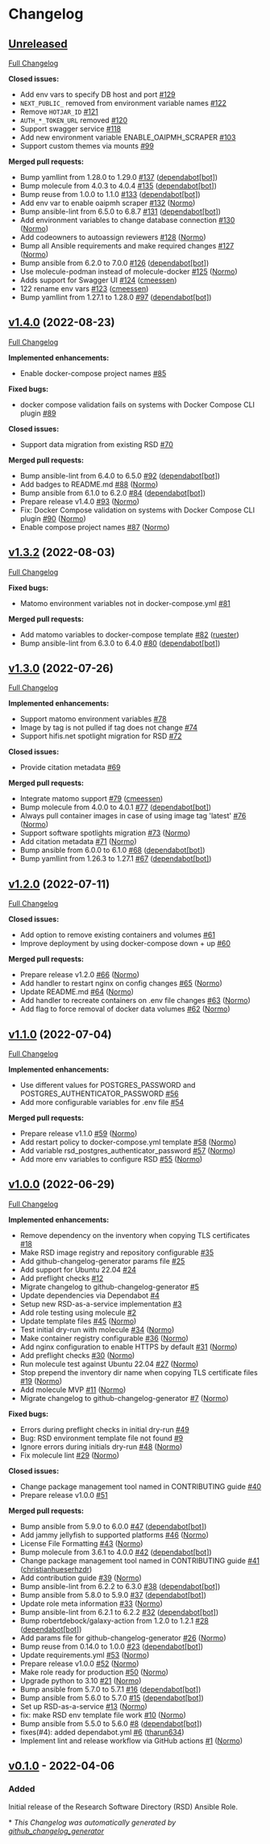 # Changelog

## [Unreleased](https://github.com/hifis-net/ansible-role-rsd/tree/HEAD)

[Full Changelog](https://github.com/hifis-net/ansible-role-rsd/compare/v1.4.0...HEAD)

**Closed issues:**

- Add env vars to specify DB host and port [\#129](https://github.com/hifis-net/ansible-role-rsd/issues/129)
- `NEXT_PUBLIC_` removed from environment variable names [\#122](https://github.com/hifis-net/ansible-role-rsd/issues/122)
- Remove `HOTJAR_ID` [\#121](https://github.com/hifis-net/ansible-role-rsd/issues/121)
- `AUTH_*_TOKEN_URL` removed [\#120](https://github.com/hifis-net/ansible-role-rsd/issues/120)
- Support swagger service [\#118](https://github.com/hifis-net/ansible-role-rsd/issues/118)
- Add new environment variable ENABLE\_OAIPMH\_SCRAPER [\#103](https://github.com/hifis-net/ansible-role-rsd/issues/103)
- Support custom themes via mounts [\#99](https://github.com/hifis-net/ansible-role-rsd/issues/99)

**Merged pull requests:**

- Bump yamllint from 1.28.0 to 1.29.0 [\#137](https://github.com/hifis-net/ansible-role-rsd/pull/137) ([dependabot[bot]](https://github.com/apps/dependabot))
- Bump molecule from 4.0.3 to 4.0.4 [\#135](https://github.com/hifis-net/ansible-role-rsd/pull/135) ([dependabot[bot]](https://github.com/apps/dependabot))
- Bump reuse from 1.0.0 to 1.1.0 [\#133](https://github.com/hifis-net/ansible-role-rsd/pull/133) ([dependabot[bot]](https://github.com/apps/dependabot))
- Add env var to enable oaipmh scraper [\#132](https://github.com/hifis-net/ansible-role-rsd/pull/132) ([Normo](https://github.com/Normo))
- Bump ansible-lint from 6.5.0 to 6.8.7 [\#131](https://github.com/hifis-net/ansible-role-rsd/pull/131) ([dependabot[bot]](https://github.com/apps/dependabot))
- Add environment variables to change database connection [\#130](https://github.com/hifis-net/ansible-role-rsd/pull/130) ([Normo](https://github.com/Normo))
- Add codeowners to autoassign reviewers [\#128](https://github.com/hifis-net/ansible-role-rsd/pull/128) ([Normo](https://github.com/Normo))
- Bump all Ansible requirements and make required changes [\#127](https://github.com/hifis-net/ansible-role-rsd/pull/127) ([Normo](https://github.com/Normo))
- Bump ansible from 6.2.0 to 7.0.0 [\#126](https://github.com/hifis-net/ansible-role-rsd/pull/126) ([dependabot[bot]](https://github.com/apps/dependabot))
- Use molecule-podman instead of molecule-docker [\#125](https://github.com/hifis-net/ansible-role-rsd/pull/125) ([Normo](https://github.com/Normo))
- Adds support for Swagger UI [\#124](https://github.com/hifis-net/ansible-role-rsd/pull/124) ([cmeessen](https://github.com/cmeessen))
- 122 rename env vars [\#123](https://github.com/hifis-net/ansible-role-rsd/pull/123) ([cmeessen](https://github.com/cmeessen))
- Bump yamllint from 1.27.1 to 1.28.0 [\#97](https://github.com/hifis-net/ansible-role-rsd/pull/97) ([dependabot[bot]](https://github.com/apps/dependabot))

## [v1.4.0](https://github.com/hifis-net/ansible-role-rsd/tree/v1.4.0) (2022-08-23)

[Full Changelog](https://github.com/hifis-net/ansible-role-rsd/compare/v1.3.2...v1.4.0)

**Implemented enhancements:**

- Enable docker-compose project names [\#85](https://github.com/hifis-net/ansible-role-rsd/issues/85)

**Fixed bugs:**

- docker compose validation fails on systems with Docker Compose CLI plugin [\#89](https://github.com/hifis-net/ansible-role-rsd/issues/89)

**Closed issues:**

- Support data migration from existing RSD [\#70](https://github.com/hifis-net/ansible-role-rsd/issues/70)

**Merged pull requests:**

- Bump ansible-lint from 6.4.0 to 6.5.0 [\#92](https://github.com/hifis-net/ansible-role-rsd/pull/92) ([dependabot[bot]](https://github.com/apps/dependabot))
- Add badges to README.md [\#88](https://github.com/hifis-net/ansible-role-rsd/pull/88) ([Normo](https://github.com/Normo))
- Bump ansible from 6.1.0 to 6.2.0 [\#84](https://github.com/hifis-net/ansible-role-rsd/pull/84) ([dependabot[bot]](https://github.com/apps/dependabot))
- Prepare release v1.4.0 [\#93](https://github.com/hifis-net/ansible-role-rsd/pull/93) ([Normo](https://github.com/Normo))
- Fix: Docker Compose validation on systems with Docker Compose CLI plugin [\#90](https://github.com/hifis-net/ansible-role-rsd/pull/90) ([Normo](https://github.com/Normo))
- Enable compose project names [\#87](https://github.com/hifis-net/ansible-role-rsd/pull/87) ([Normo](https://github.com/Normo))

## [v1.3.2](https://github.com/hifis-net/ansible-role-rsd/tree/v1.3.2) (2022-08-03)

[Full Changelog](https://github.com/hifis-net/ansible-role-rsd/compare/v1.3.0...v1.3.2)

**Fixed bugs:**

- Matomo environment variables not in docker-compose.yml [\#81](https://github.com/hifis-net/ansible-role-rsd/issues/81)

**Merged pull requests:**

- Add matomo variables to docker-compose template [\#82](https://github.com/hifis-net/ansible-role-rsd/pull/82) ([ruester](https://github.com/ruester))
- Bump ansible-lint from 6.3.0 to 6.4.0 [\#80](https://github.com/hifis-net/ansible-role-rsd/pull/80) ([dependabot[bot]](https://github.com/apps/dependabot))

## [v1.3.0](https://github.com/hifis-net/ansible-role-rsd/tree/v1.3.0) (2022-07-26)

[Full Changelog](https://github.com/hifis-net/ansible-role-rsd/compare/v1.2.0...v1.3.0)

**Implemented enhancements:**

- Support matomo environment variables [\#78](https://github.com/hifis-net/ansible-role-rsd/issues/78)
- Image by tag is not pulled if tag does not change [\#74](https://github.com/hifis-net/ansible-role-rsd/issues/74)
- Support hifis.net spotlight migration for RSD [\#72](https://github.com/hifis-net/ansible-role-rsd/issues/72)

**Closed issues:**

- Provide citation metadata [\#69](https://github.com/hifis-net/ansible-role-rsd/issues/69)

**Merged pull requests:**

- Integrate matomo support [\#79](https://github.com/hifis-net/ansible-role-rsd/pull/79) ([cmeessen](https://github.com/cmeessen))
- Bump molecule from 4.0.0 to 4.0.1 [\#77](https://github.com/hifis-net/ansible-role-rsd/pull/77) ([dependabot[bot]](https://github.com/apps/dependabot))
- Always pull container images in case of using image tag 'latest' [\#76](https://github.com/hifis-net/ansible-role-rsd/pull/76) ([Normo](https://github.com/Normo))
- Support software spotlights migration [\#73](https://github.com/hifis-net/ansible-role-rsd/pull/73) ([Normo](https://github.com/Normo))
- Add citation metadata [\#71](https://github.com/hifis-net/ansible-role-rsd/pull/71) ([Normo](https://github.com/Normo))
- Bump ansible from 6.0.0 to 6.1.0 [\#68](https://github.com/hifis-net/ansible-role-rsd/pull/68) ([dependabot[bot]](https://github.com/apps/dependabot))
- Bump yamllint from 1.26.3 to 1.27.1 [\#67](https://github.com/hifis-net/ansible-role-rsd/pull/67) ([dependabot[bot]](https://github.com/apps/dependabot))

## [v1.2.0](https://github.com/hifis-net/ansible-role-rsd/tree/v1.2.0) (2022-07-11)

[Full Changelog](https://github.com/hifis-net/ansible-role-rsd/compare/v1.1.0...v1.2.0)

**Closed issues:**

- Add option to remove existing containers and volumes [\#61](https://github.com/hifis-net/ansible-role-rsd/issues/61)
- Improve deployment by using docker-compose down + up [\#60](https://github.com/hifis-net/ansible-role-rsd/issues/60)

**Merged pull requests:**

- Prepare release v1.2.0 [\#66](https://github.com/hifis-net/ansible-role-rsd/pull/66) ([Normo](https://github.com/Normo))
- Add handler to restart nginx on config changes [\#65](https://github.com/hifis-net/ansible-role-rsd/pull/65) ([Normo](https://github.com/Normo))
- Update README.md [\#64](https://github.com/hifis-net/ansible-role-rsd/pull/64) ([Normo](https://github.com/Normo))
- Add handler to recreate containers on .env file changes [\#63](https://github.com/hifis-net/ansible-role-rsd/pull/63) ([Normo](https://github.com/Normo))
- Add flag to force removal of docker data volumes [\#62](https://github.com/hifis-net/ansible-role-rsd/pull/62) ([Normo](https://github.com/Normo))

## [v1.1.0](https://github.com/hifis-net/ansible-role-rsd/tree/v1.1.0) (2022-07-04)

[Full Changelog](https://github.com/hifis-net/ansible-role-rsd/compare/v1.0.0...v1.1.0)

**Implemented enhancements:**

- Use different values for POSTGRES\_PASSWORD and  POSTGRES\_AUTHENTICATOR\_PASSWORD [\#56](https://github.com/hifis-net/ansible-role-rsd/issues/56)
- Add more configurable variables for .env file [\#54](https://github.com/hifis-net/ansible-role-rsd/issues/54)

**Merged pull requests:**

- Prepare release v1.1.0 [\#59](https://github.com/hifis-net/ansible-role-rsd/pull/59) ([Normo](https://github.com/Normo))
- Add restart policy to docker-compose.yml template [\#58](https://github.com/hifis-net/ansible-role-rsd/pull/58) ([Normo](https://github.com/Normo))
- Add variable rsd\_postgres\_authenticator\_password [\#57](https://github.com/hifis-net/ansible-role-rsd/pull/57) ([Normo](https://github.com/Normo))
- Add more env variables to configure RSD [\#55](https://github.com/hifis-net/ansible-role-rsd/pull/55) ([Normo](https://github.com/Normo))

## [v1.0.0](https://github.com/hifis-net/ansible-role-rsd/tree/v1.0.0) (2022-06-29)

[Full Changelog](https://github.com/hifis-net/ansible-role-rsd/compare/v0.1.0...v1.0.0)

**Implemented enhancements:**

- Remove dependency on the inventory when copying TLS certificates [\#18](https://github.com/hifis-net/ansible-role-rsd/issues/18)
- Make RSD image registry and repository configurable [\#35](https://github.com/hifis-net/ansible-role-rsd/issues/35)
- Add github-changelog-generator params file [\#25](https://github.com/hifis-net/ansible-role-rsd/issues/25)
- Add support for Ubuntu 22.04 [\#24](https://github.com/hifis-net/ansible-role-rsd/issues/24)
- Add preflight checks [\#12](https://github.com/hifis-net/ansible-role-rsd/issues/12)
- Migrate changelog to github-changelog-generator [\#5](https://github.com/hifis-net/ansible-role-rsd/issues/5)
- Update dependencies via Dependabot [\#4](https://github.com/hifis-net/ansible-role-rsd/issues/4)
- Setup new RSD-as-a-service implementation [\#3](https://github.com/hifis-net/ansible-role-rsd/issues/3)
- Add role testing using molecule [\#2](https://github.com/hifis-net/ansible-role-rsd/issues/2)
- Update template files [\#45](https://github.com/hifis-net/ansible-role-rsd/pull/45) ([Normo](https://github.com/Normo))
- Test initial dry-run with molecule [\#34](https://github.com/hifis-net/ansible-role-rsd/pull/34) ([Normo](https://github.com/Normo))
- Make container registry configurable [\#36](https://github.com/hifis-net/ansible-role-rsd/pull/36) ([Normo](https://github.com/Normo))
- Add nginx configuration to enable HTTPS by default [\#31](https://github.com/hifis-net/ansible-role-rsd/pull/31) ([Normo](https://github.com/Normo))
- Add preflight checks [\#30](https://github.com/hifis-net/ansible-role-rsd/pull/30) ([Normo](https://github.com/Normo))
- Run molecule test against Ubuntu 22.04 [\#27](https://github.com/hifis-net/ansible-role-rsd/pull/27) ([Normo](https://github.com/Normo))
- Stop prepend the inventory dir name when copying TLS certificate files [\#19](https://github.com/hifis-net/ansible-role-rsd/pull/19) ([Normo](https://github.com/Normo))
- Add molecule MVP [\#11](https://github.com/hifis-net/ansible-role-rsd/pull/11) ([Normo](https://github.com/Normo))
- Migrate changelog to github-changelog-generator [\#7](https://github.com/hifis-net/ansible-role-rsd/pull/7) ([Normo](https://github.com/Normo))

**Fixed bugs:**

- Errors during preflight checks in initial dry-run [\#49](https://github.com/hifis-net/ansible-role-rsd/issues/49)
- Bug: RSD environment template file not found [\#9](https://github.com/hifis-net/ansible-role-rsd/issues/9)
- Ignore errors during initials dry-run [\#48](https://github.com/hifis-net/ansible-role-rsd/pull/48) ([Normo](https://github.com/Normo))
- Fix molecule lint [\#29](https://github.com/hifis-net/ansible-role-rsd/pull/29) ([Normo](https://github.com/Normo))

**Closed issues:**

- Change package management tool named in CONTRIBUTING guide [\#40](https://github.com/hifis-net/ansible-role-rsd/issues/40)
- Prepare release v1.0.0 [\#51](https://github.com/hifis-net/ansible-role-rsd/issues/51)

**Merged pull requests:**

- Bump ansible from 5.9.0 to 6.0.0 [\#47](https://github.com/hifis-net/ansible-role-rsd/pull/47) ([dependabot[bot]](https://github.com/apps/dependabot))
- Add jammy jellyfish to supported platforms [\#46](https://github.com/hifis-net/ansible-role-rsd/pull/46) ([Normo](https://github.com/Normo))
- License File Formatting [\#43](https://github.com/hifis-net/ansible-role-rsd/pull/43) ([Normo](https://github.com/Normo))
- Bump molecule from 3.6.1 to 4.0.0 [\#42](https://github.com/hifis-net/ansible-role-rsd/pull/42) ([dependabot[bot]](https://github.com/apps/dependabot))
- Change package management tool named in CONTRIBUTING guide [\#41](https://github.com/hifis-net/ansible-role-rsd/pull/41) ([christianhueserhzdr](https://github.com/christianhueserhzdr))
- Add contribution guide [\#39](https://github.com/hifis-net/ansible-role-rsd/pull/39) ([Normo](https://github.com/Normo))
- Bump ansible-lint from 6.2.2 to 6.3.0 [\#38](https://github.com/hifis-net/ansible-role-rsd/pull/38) ([dependabot[bot]](https://github.com/apps/dependabot))
- Bump ansible from 5.8.0 to 5.9.0 [\#37](https://github.com/hifis-net/ansible-role-rsd/pull/37) ([dependabot[bot]](https://github.com/apps/dependabot))
- Update role meta information [\#33](https://github.com/hifis-net/ansible-role-rsd/pull/33) ([Normo](https://github.com/Normo))
- Bump ansible-lint from 6.2.1 to 6.2.2 [\#32](https://github.com/hifis-net/ansible-role-rsd/pull/32) ([dependabot[bot]](https://github.com/apps/dependabot))
- Bump robertdebock/galaxy-action from 1.2.0 to 1.2.1 [\#28](https://github.com/hifis-net/ansible-role-rsd/pull/28) ([dependabot[bot]](https://github.com/apps/dependabot))
- Add params file for github-changelog-generator [\#26](https://github.com/hifis-net/ansible-role-rsd/pull/26) ([Normo](https://github.com/Normo))
- Bump reuse from 0.14.0 to 1.0.0 [\#23](https://github.com/hifis-net/ansible-role-rsd/pull/23) ([dependabot[bot]](https://github.com/apps/dependabot))
- Update requirements.yml [\#53](https://github.com/hifis-net/ansible-role-rsd/pull/53) ([Normo](https://github.com/Normo))
- Prepare release v1.0.0 [\#52](https://github.com/hifis-net/ansible-role-rsd/pull/52) ([Normo](https://github.com/Normo))
- Make role ready for production [\#50](https://github.com/hifis-net/ansible-role-rsd/pull/50) ([Normo](https://github.com/Normo))
- Upgrade python to 3.10 [\#21](https://github.com/hifis-net/ansible-role-rsd/pull/21) ([Normo](https://github.com/Normo))
- Bump ansible from 5.7.0 to 5.7.1 [\#16](https://github.com/hifis-net/ansible-role-rsd/pull/16) ([dependabot[bot]](https://github.com/apps/dependabot))
- Bump ansible from 5.6.0 to 5.7.0 [\#15](https://github.com/hifis-net/ansible-role-rsd/pull/15) ([dependabot[bot]](https://github.com/apps/dependabot))
- Set up RSD-as-a-service [\#13](https://github.com/hifis-net/ansible-role-rsd/pull/13) ([Normo](https://github.com/Normo))
- fix: make RSD env template file work [\#10](https://github.com/hifis-net/ansible-role-rsd/pull/10) ([Normo](https://github.com/Normo))
- Bump ansible from 5.5.0 to 5.6.0 [\#8](https://github.com/hifis-net/ansible-role-rsd/pull/8) ([dependabot[bot]](https://github.com/apps/dependabot))
- fixes\(\#4\): added dependabot.yml [\#6](https://github.com/hifis-net/ansible-role-rsd/pull/6) ([tharun634](https://github.com/tharun634))
- Implement lint and release workflow via GitHub actions [\#1](https://github.com/hifis-net/ansible-role-rsd/pull/1) ([Normo](https://github.com/Normo))

## [v0.1.0](https://github.com/hifis-net/ansible-role-rsd/releases/tag/v0.1.0) - 2022-04-06

### Added
Initial release of the Research Software Directory (RSD) Ansible Role.


\* *This Changelog was automatically generated by [github_changelog_generator](https://github.com/github-changelog-generator/github-changelog-generator)*
